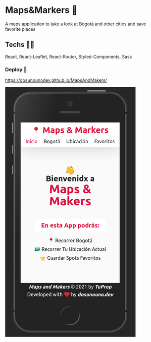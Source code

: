 # Maps&Markers 📍
A maps application to take a look at Bogotá and other cities and save favorite places

## Techs 🧑‍💻
React, React-Leaflet, React-Router, Styled-Components, Sass 

### Deploy 🚀

https://dosunounodev.github.io/MapsAndMakers/

![mapsandmarkers1](/githubscreenshots/mapsandmarkers1.png?raw=true "mapsandmarkers1")
